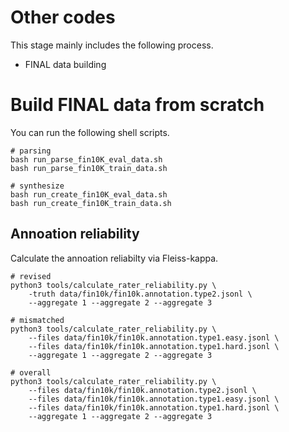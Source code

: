 # Other codes

This stage mainly includes the following process.
- FINAL data building


# Build FINAL data from scratch
You can run the following shell scripts.

```
# parsing
bash run_parse_fin10K_eval_data.sh
bash run_parse_fin10K_train_data.sh

# synthesize
bash run_create_fin10K_eval_data.sh
bash run_create_fin10K_train_data.sh
```

## Annoation reliability
Calculate the annoation reliabilty via Fleiss-kappa.
```
# revised 
python3 tools/calculate_rater_reliability.py \
    -truth data/fin10k/fin10k.annotation.type2.jsonl \
    --aggregate 1 --aggregate 2 --aggregate 3

# mismatched
python3 tools/calculate_rater_reliability.py \
    --files data/fin10k/fin10k.annotation.type1.easy.jsonl \
    --files data/fin10k/fin10k.annotation.type1.hard.jsonl \
    --aggregate 1 --aggregate 2 --aggregate 3

# overall
python3 tools/calculate_rater_reliability.py \
    --files data/fin10k/fin10k.annotation.type2.jsonl \
    --files data/fin10k/fin10k.annotation.type1.easy.jsonl \
    --files data/fin10k/fin10k.annotation.type1.hard.jsonl \
    --aggregate 1 --aggregate 2 --aggregate 3
```

